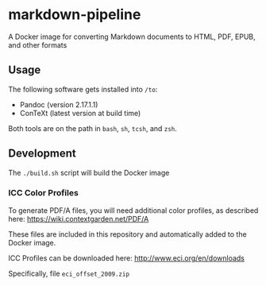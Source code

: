 # markdown-pipeline
A Docker image for converting Markdown documents to HTML, PDF, EPUB, and other formats

## Usage
The following software gets installed into `/to`:

* Pandoc (version 2.17.1.1)
* ConTeXt (latest version at build time)

Both tools are on the path in `bash`, `sh`, `tcsh`, and `zsh`.

## Development
The `./build.sh` script will build the Docker image

### ICC Color Profiles

To generate PDF/A files, you will need additional color profiles, as described here: https://wiki.contextgarden.net/PDF/A

These files are included in this repository and automatically added to the Docker image.

ICC Profiles can be downloaded here: http://www.eci.org/en/downloads

Specifically, file `eci_offset_2009.zip`
